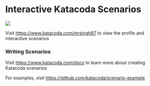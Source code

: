 # Interactive Katacoda Scenarios

[![](http://shields.katacoda.com/katacoda/mrsingh87/count.svg)](https://www.katacoda.com/mrsingh87 "Get your profile on Katacoda.com")

Visit https://www.katacoda.com/mrsingh87 to view the profile and interactive scenarios

### Writing Scenarios
Visit https://www.katacoda.com/docs to learn more about creating Katacoda scenarios

For examples, visit https://github.com/katacoda/scenario-example
